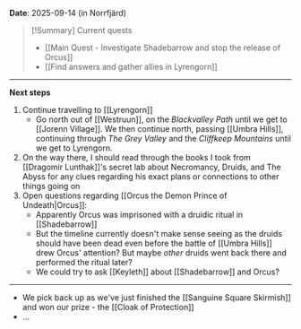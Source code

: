 **Date**: 2025-09-14 (in Norrfjärd)

> [!Summary] Current quests
> - [[Main Quest - Investigate Shadebarrow and stop the release of Orcus]]
> - [[Find answers and gather allies in Lyrengorn]]

---
**Next steps**
1. Continue travelling to [[Lyrengorn]]
	- Go north out of [[Westruun]], on the *Blackvalley Path* until we get to [[Jorenn Village]]. We then continue north, passing [[Umbra Hills]], continuing through *The Grey Valley* and the *Cliffkeep Mountains* until we get to Lyrengorn.
2. On the way there, I should read through the books I took from [[Dragomir Lunthak]]'s secret lab about Necromancy, Druids, and The Abyss for any clues regarding his exact plans or connections to other things going on
3. Open questions regarding [[Orcus the Demon Prince of Undeath|Orcus]]:
	- Apparently Orcus was imprisoned with a druidic ritual in [[Shadebarrow]]
	- But the timeline currently doesn't make sense seeing as the druids should have been dead even before the battle of [[Umbra Hills]] drew Orcus' attention? But maybe *other* druids went back there and performed the ritual later?
	- We could try to ask [[Keyleth]] about [[Shadebarrow]] and Orcus?
---
- We pick back up as we've just finished the [[Sanguine Square Skirmish]] and won our prize - the [[Cloak of Protection]]
- ...